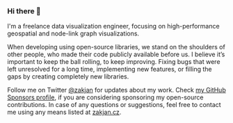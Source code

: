 ### Hi there 👋

I'm a freelance data visualization engineer, focusing on high-performance geospatial and node-link graph visualizations.

When developing using open-source libraries, we stand on the shoulders of other people, who made their code publicly available before us. I believe it’s important to keep the ball rolling, to keep improving. Fixing bugs that were left unresolved for a long time, implementing new features, or filling the gaps by creating completely new libraries.

Follow me on Twitter [@zakjan](https://twitter.com/zakjan) for updates about my work. Check [my GitHub Sponsors profile](https://github.com/sponsors/zakjan), if you are considering sponsoring my open-source contributions. In case of any questions or suggestions, feel free to contact me using any means listed at [zakjan.cz](https://zakjan.cz).
